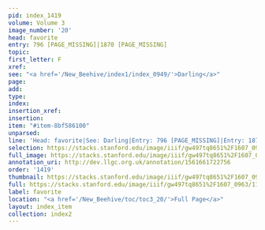 ```yaml
---
pid: index_1419
volume: Volume 3
image_number: '20'
head: favorite
entry: 796 [PAGE_MISSING]|1870 [PAGE_MISSING]
topic: 
first_letter: F
xref: 
see: "<a href='/New_Beehive/index1/index_0949/'>Darling</a>"
page: 
add: 
type: 
index: 
insertion_xref: 
insertion: 
item: "#item-8bf586100"
unparsed: 
line: 'Head: favorite|See: Darling|Entry: 796 [PAGE_MISSING]|Entry: 1870 [PAGE_MISSING]|#item-8bf586100'
selection: https://stacks.stanford.edu/image/iiif/gw497tq8651%2F1607_0963/1136,905,759,148/full/0/default.jpg
full_image: https://stacks.stanford.edu/image/iiif/gw497tq8651%2F1607_0963/full/full/0/default.jpg
annotation_uri: http://dev.llgc.org.uk/annotation/1561661722756
order: '1419'
thumbnail: https://stacks.stanford.edu/image/iiif/gw497tq8651%2F1607_0963/1136,905,759,148/150,/0/default.jpg
full: https://stacks.stanford.edu/image/iiif/gw497tq8651%2F1607_0963/1136,905,759,148/full/0/default.jpg
label: favorite
location: "<a href='/New_Beehive/toc/toc3_20/'>Full Page</a>"
layout: index_item
collection: index2
---
```

